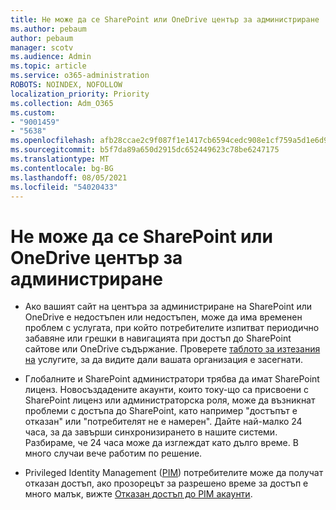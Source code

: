 ```yaml
---
title: Не може да се SharePoint или OneDrive център за администриране
ms.author: pebaum
author: pebaum
manager: scotv
ms.audience: Admin
ms.topic: article
ms.service: o365-administration
ROBOTS: NOINDEX, NOFOLLOW
localization_priority: Priority
ms.collection: Adm_O365
ms.custom:
- "9001459"
- "5638"
ms.openlocfilehash: afb28ccae2c9f087f1e1417cb6594cedc908e1cf759a5d1e6d92c4ee9a75527d
ms.sourcegitcommit: b5f7da89a650d2915dc652449623c78be6247175
ms.translationtype: MT
ms.contentlocale: bg-BG
ms.lasthandoff: 08/05/2021
ms.locfileid: "54020433"
---
```

# <a name="unable-to-access-sharepoint-or-onedrive-admin-center"></a>Не може да се SharePoint или OneDrive център за администриране

- Ако вашият сайт на центъра за администриране на SharePoint или OneDrive е недостъпен или недостъпен, може да има временен проблем с услугата, при който потребителите изпитват периодично забавяне или грешки в навигацията при достъп до SharePoint сайтове или OneDrive съдържание. Проверете [таблото за изтезания на](https://admin.microsoft.com/AdminPortal/Home#/servicehealth) услугите, за да видите дали вашата организация е засегнати.

- Глобалните и SharePoint администратори трябва да имат SharePoint лиценз. Новосъздадените акаунти, които току-що са присвоени с SharePoint лиценз или администраторска роля, може да възникнат проблеми с достъпа до SharePoint, като например "достъпът е отказан" или "потребителят не е намерен". Дайте най-малко 24 часа, за да завърши синхронизирането в нашите системи. Разбираме, че 24 часа може да изглеждат като дълго време. В много случаи вече работим по решение.

- Privileged Identity Management ([PIM](https://docs.microsoft.com/azure/active-directory/privileged-identity-management/pim-how-to-add-role-to-user?tabs=new)) потребителите може да получат отказан достъп, ако прозорецът за разрешено време за достъп е много малък, вижте [Отказан достъп до PIM акаунти](https://docs.microsoft.com/sharepoint/troubleshoot/administration/access-denied-to-pim-user-accounts).